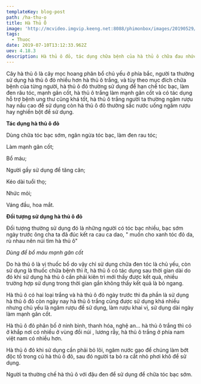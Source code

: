 ```yaml
---
templateKey: blog-post
path: /ha-thu-o
title: Hà Thủ Ô
image: 'http://mcvideo.imgvip.keeng.net:8088/phimonbox/images/20190529/73314f9ecff043d1a5dc72d21aa04003.jpg' 
tags:
  - Thuoc
date: 2019-07-10T13:12:33.962Z
uev: 4.18.3
description: Hà thủ ô đỏ, tác dụng chữa bệnh của hà thủ ô chữa đau nhức, điều trị bệnh tóc bạc sớm.
---
```



Cây hà thủ ô là cây mọc hoang phân bổ chủ yếu ở phía bắc, người ta thường sử dụng hà thủ ô đỏ nhiều hơn hà thủ ô trắng, và tùy theo mục đích chữa bệnh của từng người, hà thủ ô đỏ thường sử dụng để hạn chế tóc bạc, làm đen râu tóc, mạnh gân cốt, hà thủ ô trắng làm mạnh gân cốt và có tác dụng hỗ trợ bệnh ung thư cũng khá tốt, hà thủ ô trắng người ta thường ngâm rượu hay nấu cao để sử dụng còn hà thủ ô đỏ thường sắc nước uống ngâm rượu hay nghiền bột để sử dụng.

**Tác dụng hà thủ ô đỏ**

Dùng chữa tóc bạc sớm, ngăn ngừa tóc bạc, làm đen rau tóc;

Làm mạnh gân cốt;

Bổ máu;

Người gầy sử dụng để tăng cân;

Kéo dài tuổi thọ;

Nhức mỏi;

Váng đầu, hoa mắt.

**Đối tượng sử dụng hà thủ ô đỏ**

Đối tượng thường sử dụng đó là những người có tóc bạc nhiều, bạc sớm ngày trước ông cha ta đã đúc kết ra cau ca dao, " muốn cho xanh tóc đỏ da, rủ nhau nên núi tìm hà thủ ô"

*Dùng để bổ máu mạnh gân cốt*

Do hà thủ ô là vị thuốc bổ do vậy chỉ sử dụng chữa đen tóc là chủ yếu, còn sử dụng là thuốc chữa bệnh thì ít, hà thủ ô có tác dụng sau thời gian dài do đó khi sử dụng hà thủ ô cần phải kiên trì mới thấy được kết quả, nhiều trường hợp sử dụng trong thời gian gắn không thấy kết quả là bỏ ngang.

Hà thủ ô có hai loại trắng và hà thủ ô đỏ ngày trước thì đa phần là sử dụng hà thủ ô đỏ còn ngày nay hà thủ ô trắng cũng được sử dụng khá nhiều nhưng chủ yếu là ngâm rượu để sử dụng, làm rượu khai vị, sử dụng dài ngày làm mạnh gân cốt.

Hà thủ ô đỏ phân bố ở ninh bình, thanh hóa, nghệ an... hà thủ ô trắng thì có ở khắp nơi có nhiều ở vùng đồi núi , lương rẫy, hà thủ ô trắng ở phía nam việt nam có nhiều hơn.

Hà thủ ô đỏ khi sử dụng cần phải bỏ lõi, ngâm nước gạo để chúng làm bớt độc tố trong củ hà thủ ô đỏ, sau đó người ta bỏ ra cắt nhỏ phơi khô để sử dụng.

Người ta thường chế hà thủ ô với đậu đen để sử dụng để chữa tóc bạc sớm.